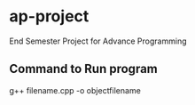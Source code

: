# ap-project #
End Semester Project for Advance Programming

## Command to Run program ##
g++ filename.cpp -o objectfilename
